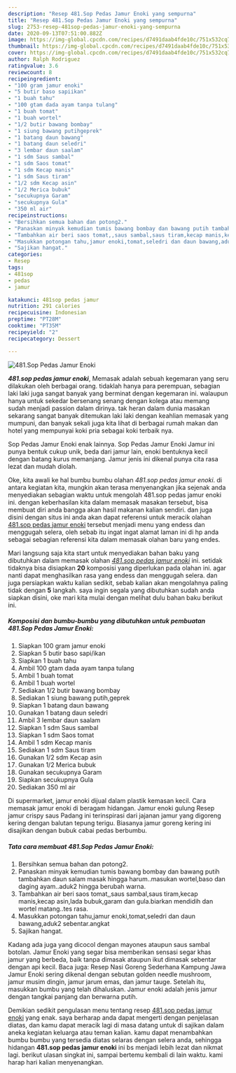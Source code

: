 ```yaml
---
description: "Resep 481.Sop Pedas Jamur Enoki yang sempurna"
title: "Resep 481.Sop Pedas Jamur Enoki yang sempurna"
slug: 2753-resep-481sop-pedas-jamur-enoki-yang-sempurna
date: 2020-09-13T07:51:00.882Z
image: https://img-global.cpcdn.com/recipes/d7491daab4fde10c/751x532cq70/481sop-pedas-jamur-enoki-foto-resep-utama.jpg
thumbnail: https://img-global.cpcdn.com/recipes/d7491daab4fde10c/751x532cq70/481sop-pedas-jamur-enoki-foto-resep-utama.jpg
cover: https://img-global.cpcdn.com/recipes/d7491daab4fde10c/751x532cq70/481sop-pedas-jamur-enoki-foto-resep-utama.jpg
author: Ralph Rodriguez
ratingvalue: 3.6
reviewcount: 8
recipeingredient:
- "100 gram jamur enoki"
- "5 butir baso sapiikan"
- "1 buah tahu"
- "100 gtam dada ayam tanpa tulang"
- "1 buah tomat"
- "1 buah wortel"
- "1/2 butir bawang bombay"
- "1 siung bawang putihgeprek"
- "1 batang daun bawang"
- "1 batang daun seledri"
- "3 lembar daun saalam"
- "1 sdm Saus sambal"
- "1 sdm Saos tomat"
- "1 sdm Kecap manis"
- "1 sdm Saus tiram"
- "1/2 sdm Kecap asin"
- "1/2 Merica bubuk"
- "secukupnya Garam"
- "secukupnya Gula"
- "350 ml air"
recipeinstructions:
- "Bersihkan semua bahan dan potong2."
- "Panaskan minyak kemudian tumis bawang bombay dan bawang putih tambahkan daun salam masak hingga harum..masukan wortel,baso dan daging ayam..aduk2 hingga berubah warna."
- "Tambahkan air beri saos tomat,,saus sambal,saus tiram,kecap manis,kecap asin,lada bubuk,garam dan gula.biarkan mendidih dan wortel matang..tes rasa."
- "Masukkan potongan tahu,jamur enoki,tomat,seledri dan daun bawang,aduk2 sebentar.angkat"
- "Sajikan hangat."
categories:
- Resep
tags:
- 481sop
- pedas
- jamur

katakunci: 481sop pedas jamur 
nutrition: 291 calories
recipecuisine: Indonesian
preptime: "PT28M"
cooktime: "PT35M"
recipeyield: "2"
recipecategory: Dessert

---
```



![481.Sop Pedas Jamur Enoki](https://img-global.cpcdn.com/recipes/d7491daab4fde10c/751x532cq70/481sop-pedas-jamur-enoki-foto-resep-utama.jpg)

<b><i>481.sop pedas jamur enoki</i></b>, Memasak adalah sebuah kegemaran yang seru dilakukan oleh berbagai orang. tidaklah hanya para perempuan, sebagian laki laki juga sangat banyak yang berminat dengan kegemaran ini. walaupun hanya untuk sekedar bersenang senang dengan kolega atau memang sudah menjadi passion dalam dirinya. tak heran dalam dunia masakan sekarang sangat banyak ditemukan laki laki dengan keahlian memasak yang mumpuni, dan banyak sekali juga kita lihat di berbagai rumah makan dan hotel yang mempunyai koki pria sebagai koki terbaik nya.

Sop Pedas Jamur Enoki enak lainnya. Sop Pedas Jamur Enoki Jamur ini punya bentuk cukup unik, beda dari jamur lain, enoki bentuknya kecil dengan batang kurus memanjang. Jamur jenis ini dikenal punya cita rasa lezat dan mudah diolah.

Oke, kita awali ke hal bumbu bumbu olahan <i>481.sop pedas jamur enoki</i>. di antara kegiatan kita, mungkin akan terasa menyenangkan jika sejenak anda menyediakan sebagian waktu untuk mengolah 481.sop pedas jamur enoki ini. dengan keberhasilan kita dalam memasak masakan tersebut, bisa membuat diri anda bangga akan hasil makanan kalian sendiri. dan juga disini dengan situs ini anda akan dapat referensi untuk meracik olahan <u>481.sop pedas jamur enoki</u> tersebut menjadi menu yang endess dan menggugah selera, oleh sebab itu ingat ingat alamat laman ini di hp anda sebagai sebagian referensi kita dalam memasak olahan baru yang endes.


Mari langsung saja kita start untuk menyediakan bahan baku yang dibutuhkan dalam memasak olahan <u><i>481.sop pedas jamur enoki</i></u> ini. setidak tidaknya bisa disiapkan <b>20</b> komposisi yang diperlukan pada olahan ini. agar nanti dapat menghasilkan rasa yang endess dan menggugah selera. dan juga persiapkan waktu kalian sedikit, sebab kalian akan mengolahnya paling tidak dengan <b>5</b> langkah. saya ingin segala yang dibutuhkan sudah anda siapkan disini, oke mari kita mulai dengan melihat dulu bahan baku berikut ini.

<!--inarticleads1-->

##### Komposisi dan bumbu-bumbu yang dibutuhkan untuk pembuatan 481.Sop Pedas Jamur Enoki:

1. Siapkan 100 gram jamur enoki
1. Siapkan 5 butir baso sapi/ikan
1. Siapkan 1 buah tahu
1. Ambil 100 gtam dada ayam tanpa tulang
1. Ambil 1 buah tomat
1. Ambil 1 buah wortel
1. Sediakan 1/2 butir bawang bombay
1. Sediakan 1 siung bawang putih,geprek
1. Siapkan 1 batang daun bawang
1. Gunakan 1 batang daun seledri
1. Ambil 3 lembar daun saalam
1. Siapkan 1 sdm Saus sambal
1. Siapkan 1 sdm Saos tomat
1. Ambil 1 sdm Kecap manis
1. Sediakan 1 sdm Saus tiram
1. Gunakan 1/2 sdm Kecap asin
1. Gunakan 1/2 Merica bubuk
1. Gunakan secukupnya Garam
1. Siapkan secukupnya Gula
1. Sediakan 350 ml air


Di supermarket, jamur enoki dijual dalam plastik kemasan kecil. Cara memasak jamur enoki di beragam hidangan. Jamur enoki gulung Resep jamur crispy saus Padang ini terinspirasi dari jajanan jamur yang digoreng kering dengan balutan tepung terigu. Biasanya jamur goreng kering ini disajikan dengan bubuk cabai pedas berbumbu. 

<!--inarticleads2-->

##### Tata cara membuat 481.Sop Pedas Jamur Enoki:

1. Bersihkan semua bahan dan potong2.
1. Panaskan minyak kemudian tumis bawang bombay dan bawang putih tambahkan daun salam masak hingga harum..masukan wortel,baso dan daging ayam..aduk2 hingga berubah warna.
1. Tambahkan air beri saos tomat,,saus sambal,saus tiram,kecap manis,kecap asin,lada bubuk,garam dan gula.biarkan mendidih dan wortel matang..tes rasa.
1. Masukkan potongan tahu,jamur enoki,tomat,seledri dan daun bawang,aduk2 sebentar.angkat
1. Sajikan hangat.


Kadang ada juga yang dicocol dengan mayones ataupun saus sambal botolan. Jamur Enoki yang segar bisa memberikan sensasi segar khas jamur yang berbeda, baik tanpa dimasak ataupun ikut dimasak sebentar dengan api kecil. Baca juga: Resep Nasi Goreng Sederhana Kampung Jawa Jamur Enoki sering dikenal dengan sebutan golden needle mushroom, jamur musim dingin, jamur jarum emas, dan jamur tauge. Setelah itu, masukkan bumbu yang telah dihaluskan. Jamur enoki adalah jenis jamur dengan tangkai panjang dan berwarna putih. 

Demikian sedikit pengulasan menu tentang resep <u>481.sop pedas jamur enoki</u> yang enak. saya berharap anda dapat mengerti dengan penjelasan diatas, dan kamu dapat meracik lagi di masa datang untuk di sajikan dalam aneka kegiatan keluarga atau teman kalian. kamu dapat menambahkan bumbu bumbu yang tersedia diatas selaras dengan selera anda, sehingga hidangan <b>481.sop pedas jamur enoki</b> ini bs menjadi lebih lezat dan nikmat lagi. berikut ulasan singkat ini, sampai bertemu kembali di lain waktu. kami harap hari kalian menyenangkan.

